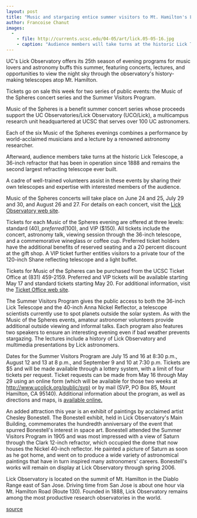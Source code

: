 ```yaml
---
layout: post
title: "Music and stargazing entice summer visitors to Mt. Hamilton's Lick Observatory"
author: Francoise Chanut
images:
  -
    - file: http://currents.ucsc.edu/04-05/art/lick.05-05-16.jpg
    - caption: "Audience members will take turns at the historic Lick Telescope, weather permitting. Photo: Laurie Hatch"
---
```


UC's Lick Observatory offers its 25th season of evening programs for music lovers and astronomy buffs this summer, featuring concerts, lectures, and opportunities to view the night sky through the observatory's history-making telescopes atop Mt. Hamilton.

Tickets go on sale this week for two series of public events: the Music of the Spheres concert series and the Summer Visitors Program.  

Music of the Spheres is a benefit summer concert series whose proceeds support the UC Observatories/Lick Observatory (UCO/Lick), a multicampus research unit headquartered at UCSC that serves over 100 UC astronomers.

Each of the six Music of the Spheres evenings combines a performance by world-acclaimed musicians and a lecture by a renowned astronomy researcher.

Afterward, audience members take turns at the historic Lick Telescope, a 36-inch refractor that has been in operation since 1888 and remains the second largest refracting telescope ever built.

A cadre of well-trained volunteers assist in these events by sharing their own telescopes and expertise with interested members of the audience.   

Music of the Spheres concerts will take place on June 24 and 25, July 29 and 30, and August 26 and 27. For details on each concert, visit the [Lick Observatory web site][1].   

Tickets for each Music of the Spheres evening are offered at three levels: standard ($40), preferred ($100), and VIP ($150). All tickets include the concert, astronomy talk, viewing session through the 36-inch telescope, and a commemorative wineglass or coffee cup. Preferred ticket holders have the additional benefits of reserved seating and a 20 percent discount at the gift shop. A VIP ticket further entitles visitors to a private tour of the 120-inch Shane reflecting telescope and a light buffet.  

Tickets for Music of the Spheres can be purchased from the UCSC Ticket Office at (831) 459-2159. Preferred and VIP tickets will be available starting May 17 and standard tickets starting May 20. For additional information, visit the [Ticket Office web site][2].  

The Summer Visitors Program gives the public access to both the 36-inch Lick Telescope and the 40-inch Anna Nickel Reflector, a telescope scientists currently use to spot planets outside the solar system. As with the Music of the Spheres events, amateur astronomer volunteers provide additional outside viewing and informal talks. Each program also features two speakers to ensure an interesting evening even if bad weather prevents stargazing. The lectures include a history of Lick Observatory and multimedia presentations by Lick astronomers.   

Dates for the Summer Visitors Program are July 15 and 16 at 8:30 p.m., August 12 and 13 at 8 p.m., and September 9 and 10 at 7:30 p.m. Tickets are $5 and will be made available through a lottery system, with a limit of four tickets per request. Ticket requests can be made from May 16 through May 29 using an online form (which will be available for those two weeks at [http://www.ucolick.org/public/svp)][3] or by mail (SVP, PO Box 85, Mount Hamilton, CA 95140). Additional information about the program, as well as directions and maps, is [available online.][4]   

An added attraction this year is an exhibit of paintings by acclaimed artist Chesley Bonestell. The Bonestell exhibit, held in Lick Observatory's Main Building, commemorates the hundredth anniversary of the event that spurred Bonestell's interest in space art. Bonestell attended the Summer Visitors Program in 1905 and was most impressed with a view of Saturn through the Clark 12-inch refractor, which occupied the dome that now houses the Nickel 40-inch reflector. He painted a picture of Saturn as soon as he got home, and went on to produce a wide variety of astronomical paintings that have in turn inspired many astronomers' careers. Bonestell's works will remain on display at Lick Observatory through spring 2006.  

Lick Observatory is located on the summit of Mt. Hamilton in the Diablo Range east of San Jose. Driving time from San Jose is about one hour via Mt. Hamilton Road (Route 130). Founded in 1888, Lick Observatory remains among the most productive research observatories in the world.  
  

[1]: http://www.ucolick.org/public/music.html
[2]: http://events.ucsc.edu/tickets
[3]: http://www.ucolick.org/public/svp
[4]: http://www.ucolick.org/public/sumvispro.html

[source](http://www1.ucsc.edu/currents/04-05/05-16/observatory.asp "Permalink to observatory")
